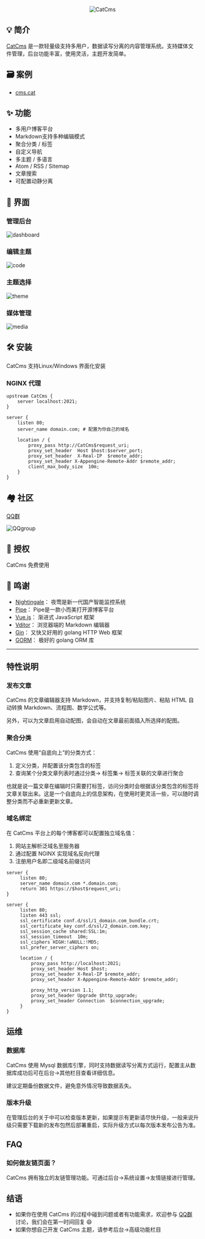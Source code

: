 <p align = "center">
<img alt="CatCms" src="https://user-images.githubusercontent.com/95879856/147455181-fc28af03-6ae2-440e-b28f-d59717e64677.png">
</p>

## 💡 简介

[CatCms](https://github.com/doulamon/cms.cat) 是一款轻量级支持多用户，数据读写分离的内容管理系统。支持媒体文件管理，后台功能丰富，使用灵活，主题开发简单。

## 🗃 案例

* [cms.cat](https://cms.cat)

## ✨ 功能

* 多用户博客平台
* Markdown支持多种编辑模式
* 聚合分类 / 标签
* 自定义导航
* 多主题 / 多语言
* Atom / RSS / Sitemap
* 文章搜索
* 可配置动静分离

## 🎨 界面

### 管理后台

![dashboard](https://user-images.githubusercontent.com/95879856/147455037-c176c5bd-4f83-4917-b7b6-b1bb383ef6ab.png)

### 编辑主题

![code](https://user-images.githubusercontent.com/95879856/147455056-231f2149-65af-42b4-ad1c-572a179b6656.png)

### 主题选择

![theme](https://user-images.githubusercontent.com/95879856/147455073-c6c3250c-a861-4fc8-b3b2-64168a9731e0.png)

### 媒体管理

![media](https://user-images.githubusercontent.com/95879856/147455090-950aa76b-a892-42b8-bbd8-2dd6bba9f6b5.png)

## 🛠️ 安装

CatCms 支持Linux/Windows 界面化安装

### NGINX 代理

```nginx
upstream CatCms {
    server localhost:2021;
}

server {
    listen 80;
    server_name domain.com; # 配置为你自己的域名

    location / {
        proxy_pass http://CatCms$request_uri;
        proxy_set_header  Host $host:$server_port;
        proxy_set_header  X-Real-IP  $remote_addr;
        proxy_set_header X-Appengine-Remote-Addr $remote_addr;
        client_max_body_size  10m;
    }
}
```

## 🏘️ 社区

[QQ群](https://qm.qq.com/cgi-bin/qm/qr?k=JxlOD5x4fr2nwXNLQ973FSmMemzmR35F&jump_from=webapi)

![QQgroup](https://user-images.githubusercontent.com/95879856/147330280-d57627e7-fb3d-4b42-bf44-b20ae771c936.JPG)

## 📄 授权

CatCms 免费使用

## 🙏 鸣谢

* [Nightingale](https://github.com/didi/nightingale)： 夜莺是新一代国产智能监控系统
* [Pipe](https://github.com/88250/pipe)： Pipe是一款小而美打开源博客平台
* [Vue.js](https://github.com/vuejs/vue)： 渐进式 JavaScript 框架
* [Vditor](https://github.com/Vanessa219/vditor)： 浏览器端的 Markdown 编辑器
* [Gin](https://github.com/gin-gonic/gin)： 又快又好用的 golang HTTP Web 框架
* [GORM](https://github.com/jinzhu/gorm)： 极好的 golang ORM 库

---

## 特性说明

### 发布文章

CatCms 的文章编辑器支持 Markdown，并支持复制/粘贴图片、粘贴 HTML 自动转换 Markdown、流程图、数学公式等。

另外，可以为文章启用自动配图，会自动在文章最前面插入所选择的配图。

### 聚合分类

CatCms 使用“自底向上”的分类方式：

1. 定义分类，并配置该分类包含的标签
2. 查询某个分类文章列表时通过分类-> 标签集-> 标签关联的文章进行聚合

也就是说一篇文章在编辑时只需要打标签，访问分类时会根据该分类包含的标签将文章关联出来。这是一个自底向上的信息架构，在使用时更灵活一些，可以随时调整分类而不必重新更新文章。

### 域名绑定

在 CatCms 平台上的每个博客都可以配置独立域名值：

1. 网站主解析泛域名至服务器
2. 通过配置 NGINX 实现域名反向代理
3. 注册用户名即二级域名前缀访问

```
server {
     listen 80;
     server_name domain.com *.domain.com;
     return 301 https://$host$request_uri;
}

server {
     listen 80;
     listen 443 ssl;
     ssl_certificate conf.d/ssl/1_domain.com_bundle.crt;
     ssl_certificate_key conf.d/ssl/2_domain.com.key;
     ssl_session_cache shared:SSL:1m;
     ssl_session_timeout  10m;
     ssl_ciphers HIGH:!aNULL:!MD5;
     ssl_prefer_server_ciphers on;
 
     location / {
         proxy_pass http://localhost:2021;
         proxy_set_header Host $host;
         proxy_set_header X-Real-IP $remote_addr;
         proxy_set_header X-Appengine-Remote-Addr $remote_addr;
           
         proxy_http_version 1.1;
         proxy_set_header Upgrade $http_upgrade;
         proxy_set_header Connection  $connection_upgrade;
     }
}
```

## 运维

### 数据库

CatCms 使用 Mysql 数据库引擎，同时支持数据读写分离方式运行，配置主从数据库成功后可在后台->其他栏目查看详细信息。

建议定期备份数据文件，避免意外情况导致数据丢失。

### 版本升级

在管理后台的关于中可以检查版本更新，如果提示有更新请尽快升级，一般来说升级只需要下载新的发布包然后部署重启，实际升级方式以每次版本发布公告为准。

## FAQ

### 如何做友链页面？

CatCms 拥有独立的友链管理功能。可通过后台->系统设置->友情链接进行管理。

## 结语

* 如果你在使用 CatCms
  的过程中碰到问题或者有功能需求，欢迎参与 [QQ群](https://qm.qq.com/cgi-bin/qm/qr?k=JxlOD5x4fr2nwXNLQ973FSmMemzmR35F&jump_from=webapi)
  讨论，我们会在第一时间回复 😄
* 如果你想自己开发 CatCms 主题，请参考后台->高级功能栏目

